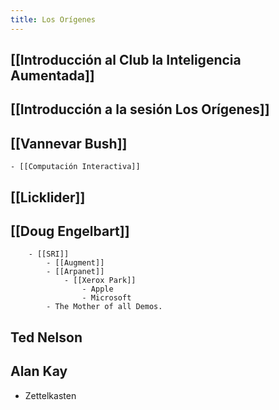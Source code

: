 ```yaml
---
title: Los Orígenes
---
```


## [[Introducción al Club la Inteligencia Aumentada]]
## [[Introducción a la sesión Los Orígenes]]
## [[Vannevar Bush]]
    - [[Computación Interactiva]]
## [[Licklider]]
## [[Doug Engelbart]]
        - [[SRI]]
            - [[Augment]]
            - [[Arpanet]]
                - [[Xerox Park]] 
                    - Apple
                    - Microsoft
            - The Mother of all Demos.
## Ted Nelson
## Alan Kay
- Zettelkasten
